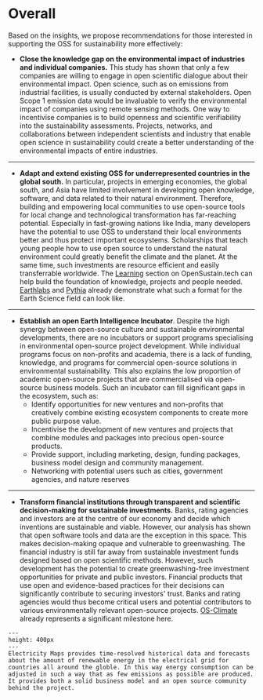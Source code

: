 # Overall

Based on the insights, we propose recommendations for those interested in supporting the OSS for sustainability more effectively:

- **Close the knowledge gap on the environmental impact of industries and individual companies.** This study has shown that only a few companies are willing to engage in open scientific dialogue about their environmental impact. Open science, such as on emissions from industrial facilities, is usually conducted by external stakeholders. Open Scope 1 emission data would be invaluable to verify the environmental impact of companies using remote sensing methods. One way to incentivise companies is to build openness and scientific verifiability into the sustainability assessments. Projects, networks, and collaborations between independent scientists and industry that enable open science in sustainability could create a better understanding of the environmental impacts of entire industries. 

---

- **Adapt and extend existing OSS for underrepresented countries in the global south.** In particular, projects in emerging economies, the global south, and Asia have limited involvement in developing open knowledge, software, and data related to their natural environment. Therefore, building and empowering local communities to use open-source tools for local change and technological transformation has far-reaching potential. Especially in fast-growing nations like India, many developers have the potential to use OSS to understand their local environments better and thus protect important ecosystems. Scholarships that teach young people how to use open source to understand the natural environment could greatly benefit the climate and the planet. At the same time, such investments are resource efficient and easily transferrable worldwide. The [Learning](https://opensustain.tech/learning/) section on OpenSustain.tech can help build the foundation of knowledge, projects and people needed. [Earthlabs](https://www.earthdatascience.org/) and [Pythia](https://projectpythia.org/) already demonstrate what such a format for the Earth Science field can look like.

---

- **Establish an open Earth Intelligence Incubator**. Despite the high synergy between open-source culture and sustainable environmental developments, there are no incubators or support programs specialising in environmental open-source project development. While individual programs focus on non-profits and academia, there is a lack of funding, knowledge, and programs for commercial open-source solutions in environmental sustainability. This also explains the low proportion of academic open-source projects that are commercialised via open-source business models. Such an incubator can fill significant gaps in the ecosystem, such as:
    - Identify opportunities for new ventures and non-profits that creatively combine existing ecosystem components to create more public purpose value.
    - Incentivise the development of new ventures and projects that combine modules and packages into precious open-source products.
    - Provide support, including marketing, design, funding packages, business model design and community management.
    - Networking with potential users such as cities, government agencies, and nature reserves

---

- **Transform financial institutions through transparent and scientific decision-making for sustainable investments.** Banks, rating agencies and investors are at the centre of our economy and decide which inventions are sustainable and viable. However, our analysis has shown that open software tools and data are the exception in this space. This makes decision-making opaque and vulnerable to greenwashing. The financial industry is still far away from sustainable investment funds designed based on open scientific methods. However, such development has the potential to create greenwashing-free investment opportunities for private and public investors. Financial products that use open and evidence-based practices for their decisions can significantly contribute to securing investors' trust. Banks and rating agencies would thus become critical users and potential contributors to various environmentally relevant open-source projects. [OS-Climate](https://os-climate.org/) already represents a significant milestone here.

 ```{figure} ../images/ElectricityMaps.png
---
height: 400px
---
Electricity Maps provides time-resolved historical data and forecasts about the amount of renewable energy in the electrical grid for countries all around the globle. In this way energy consumption can be adjusted in such a way that as few emissions as possible are produced. It provides both a solid business model and an open source community behind the project.
 ```

